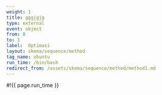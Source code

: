 ```yaml
---
weight: 1
title: gggjgjg
type: external
event: object
from: 0
to: 1
label:  Optimasi
layout: skema/sequence/method
tag_name: ubuntu
run_time: /bin/bash
redirect_from: /assets/skema/sequence/method/method1.md
---
```

#!{{ page.run_time }}
